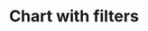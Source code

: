 ---
title: Chart with filters
layout: design-pattern
category: Charts
permalink: ui-patterns/charts/chart-with-filters/
design-pattern-type: mobile

what: >
 An interactive chart with controls that enable the user to check specific data.

why: >
 To allow the user to find and focus on some data within the chart.

do: >
 * Use existing patterns for filtering, like filter form.

 * Make the filter elements obvious and big enough.

 * Use an adequate chart type for the data you are displaying, with meaningful labels.

 * Test if users can understand the information.

 * Sort the filter options according to the interest of the user.

dont: >
 * Allow navigation (it is not the same as fixed tabs).

 * It is not a table with an overview, does not show a table.

tags: >
 Chart, Information visualisation, Big data, Filters, Sort, Data.

---